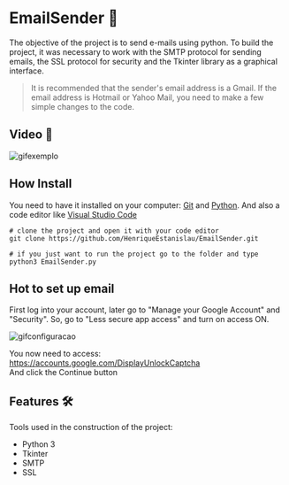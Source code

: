 # EmailSender :e-mail:

The objective of the project is to send e-mails using python. To build the project, it was necessary to work with the SMTP protocol for sending emails, the SSL protocol for security and the Tkinter library as a graphical interface. 
> It is recommended that the sender's email address is a Gmail. If the email address is Hotmail or Yahoo Mail, you need to make a few simple changes to the code.

## Video :movie_camera:
![gifexemplo](https://user-images.githubusercontent.com/65318224/113232182-0522e780-9273-11eb-9029-e4a83515d0a8.gif)  

## How Install
You need to have it installed on your computer: [Git](https://git-scm.com/) and [Python](https://www.python.org/downloads/).
And also a code editor like [Visual Studio Code](https://code.visualstudio.com/)
```
# clone the project and open it with your code editor
git clone https://github.com/HenriqueEstanislau/EmailSender.git

# if you just want to run the project go to the folder and type
python3 EmailSender.py
```

## Hot to set up email
First log into your account, later go to "Manage your Google Account" and "Security". So, go to "Less secure app access" and turn on access ON.  
  
![gifconfiguracao](https://user-images.githubusercontent.com/65318224/113228591-955d2e80-926b-11eb-9237-482bcdd5591e.gif)  
  
You now need to access: https://accounts.google.com/DisplayUnlockCaptcha  
And click the Continue button  

## Features :hammer_and_wrench:
Tools used in the construction of the project:
- Python 3
- Tkinter
- SMTP
- SSL
